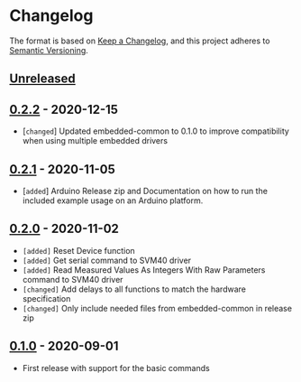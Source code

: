 # Changelog

The format is based on [Keep a Changelog](https://keepachangelog.com/en/1.0.0/),
and this project adheres to [Semantic Versioning](https://semver.org/spec/v2.0.0.html).

## [Unreleased]

## [0.2.2] - 2020-12-15

 * [`changed`] Updated embedded-common to 0.1.0 to improve compatibility when
               using multiple embedded drivers

## [0.2.1] - 2020-11-05

 * [`added`] Arduino Release zip and Documentation on how to run the included
             example usage on an Arduino platform.

## [0.2.0] - 2020-11-02

 * `[added]`   Reset Device function
 * `[added]`   Get serial command to SVM40 driver
 * `[added]`   Read Measured Values As Integers With Raw Parameters command to
               SVM40 driver
 * `[changed]` Add delays to all functions to match the hardware specification
 * `[changed]` Only include needed files from embedded-common in release zip

## [0.1.0] - 2020-09-01

 * First release with support for the basic commands

[Unreleased]: https://github.com/Sensirion/embedded-svm40/compare/0.2.2...master
[0.2.2]: https://github.com/Sensirion/embedded-svm40/compare/0.2.1...0.2.2
[0.2.1]: https://github.com/Sensirion/embedded-svm40/compare/0.2.0...0.2.1
[0.2.0]: https://github.com/Sensirion/embedded-svm40/compare/0.1.0...0.2.0
[0.1.0]: https://github.com/Sensirion/embedded-svm40/releases/tag/0.1.0
